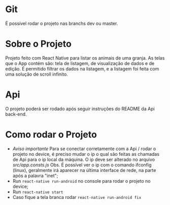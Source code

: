 # Git
É possível rodar o projeto nas branchs dev ou master.

# Sobre o Projeto
Projeto feito com React Native para listar os animais de uma granja. As telas que o App contém são: tela de listagem, de visualização de dados e de edição. É permitido filtrar os dados na listagem, e a listagem foi feita com uma solução de scroll infinito.

# Api
O projeto poderá ser rodado após seguir instruções do README da Api back-end.

# Como rodar o Projeto
- *Aviso importante* Para se conectar corretamente com a Api / rodar o projeto no device, é preciso mudar o ip o qual são feitas as chamadas de Api para o ip local da máquina. O ip deve ser alterado no arquivo *src/app.consts.js*
Obs. É possível ver o ip com o comando ifconfig (linux), geralmente irá aparecer na última interface de rede, na parte após a palavra "inet";
- Run ``react-native run-android`` no console para rodar o projeto no device;
- Run ``react-native start``
- Caso fique a tela branca rodar ``react-native run-android fix``